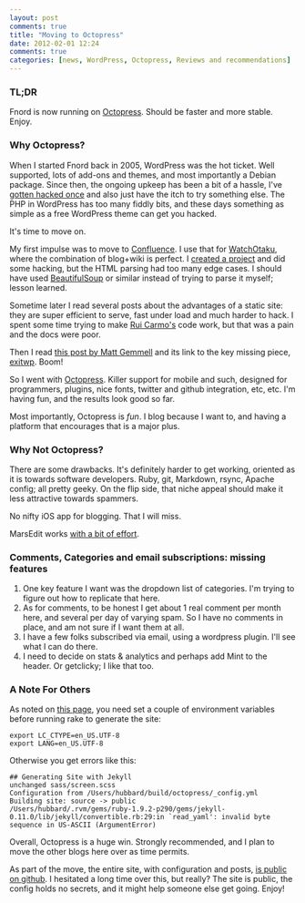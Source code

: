 ```yaml
---
layout: post
comments: true
title: "Moving to Octopress"
date: 2012-02-01 12:24
comments: true
categories: [news, WordPress, Octopress, Reviews and recommendations]
---
```


### TL;DR

Fnord is now running on [Octopress](http://octopress.org/). Should be faster and more stable. Enjoy.

### Why Octopress?

When I started Fnord back in 2005, WordPress was the hot ticket. Well supported, lots of add-ons and themes, and most importantly a Debian package. Since then, the ongoing upkeep has been a bit of a hassle, I've [gotten hacked once](http://fnord.phfactor.net/2007/08/25/fnord-updates-downtime-themes/) and also just have the itch to try something else. The PHP in WordPress has too many fiddly bits, and these days something as simple as a free WordPress theme can get you hacked. 

It's time to move on.

My first impulse was to move to [Confluence](http://www.atlassian.com/software/confluence/). I use that for [WatchOtaku](http://watchotaku.com), where the combination of blog+wiki is perfect. I [created a project](https://github.com/phubbard/wp2confluence) and did some hacking, but the HTML parsing had too many edge cases. I should have used [BeautifulSoup](http://www.crummy.com/software/BeautifulSoup/) or similar instead of trying to parse it myself; lesson learned.

Sometime later I read several posts about the advantages of a static site: they are super efficient to serve, fast under load and much harder to hack. I spent some time trying to make [Rui Carmo's](http://the.taoofmac.com/space/HomePage) code work, but that was a pain and the docs were poor.

Then I read [this post by Matt Gemmell](http://mattgemmell.com/2011/09/12/blogging-with-octopress/) and its link to the key missing piece, [exitwp](https://github.com/thomasf/exitwp). Boom!

So I went with [Octopress](http://octopress.org/). Killer support for mobile and such, designed for programmers, plugins, nice fonts, twitter and github integration, etc, etc. I'm having fun, and the results look good so far.

Most importantly, Octopress is *fun*. I blog because I want to, and having a platform that encourages that is a major plus. 

### Why Not Octopress?

There are some drawbacks. It's definitely harder to get working, oriented as it is towards software developers. Ruby, git, Markdown, rsync, Apache config; all pretty geeky. On the flip side, that niche appeal should make it less attractive towards spammers.

No nifty iOS app for blogging. That I will miss.

MarsEdit works [with a bit of effort](https://github.com/danimal/octomars).

### Comments, Categories and email subscriptions: missing features

1. One key feature I want was the dropdown list of categories. I'm trying to figure out how to replicate that here.
2. As for comments, to be honest I get about 1 real comment per month here, and several per day of varying spam. So I have no comments in place, and am not sure if I want them at all.
3. I have a few folks subscribed via email, using a wordpress plugin. I'll see what I can do there.
4. I need to decide on stats & analytics and perhaps add Mint to the header. Or getclicky; I like that too. 

### A Note For Others
As noted on [this page](https://github.com/imathis/octopress/issues/144), you need set a couple of environment variables before running rake to generate the site:
```
export LC_CTYPE=en_US.UTF-8
export LANG=en_US.UTF-8
```

Otherwise you get errors like this:
```
## Generating Site with Jekyll
unchanged sass/screen.scss
Configuration from /Users/hubbard/build/octopress/_config.yml
Building site: source -> public
/Users/hubbard/.rvm/gems/ruby-1.9.2-p290/gems/jekyll-0.11.0/lib/jekyll/convertible.rb:29:in `read_yaml': invalid byte sequence in US-ASCII (ArgumentError)
```

Overall, Octopress is a huge win. Strongly recommended, and I plan to move the other blogs here over as time permits.

As part of the move, the entire site, with configuration and posts, [is public on github](git@github.com:phubbard/fnord.git). I hesitated a long time over this, but really? The site is public, the config holds no secrets, and it might help someone else get going. Enjoy!